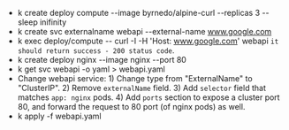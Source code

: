 - k create deploy compute --image byrnedo/alpine-curl --replicas 3 -- sleep inifinity
- k create svc externalname webapi --external-name www.google.com
- k exec deploy/compute -- curl -I -H 'Host: www.google.com' webapi `it should return success - 200 status code`.
- k create deploy nginx --image nginx --port 80
- k get svc webapi -o yaml > webapi.yaml
- Change webapi service: 1) Change type from "ExternalName" to "ClusterIP". 2) Remove `externalName` field. 3) Add `selector` field that matches `app: nginx` pods. 4) Add `ports` section to expose a cluster port 80, and forward the request to 80 port (of nginx pods) as well.
- k apply -f webapi.yaml